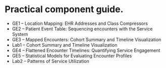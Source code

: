 Practical component guide.  
=========


- GE1 – Location Mapping: EHR Addresses and Class Compressors  
- GE2 – Patient Event Table: Sequencing encounters with the Service System  
- GE3 – Mapped Encounters: Cohort Summary and Timeline Visualization  
- Lab1 – Cohort Summary and Timeline Visualization  
- GE4 – Flattened Encounter Timelines: Quantifying Service Engagement  
- GE5 – Statistical Models for Evaluating Encounter Profiles  
- Lab2 – Patterns of Service Utilization  

